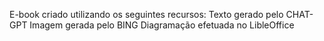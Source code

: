 E-book criado utilizando os seguintes recursos: 
 Texto gerado pelo CHAT-GPT
 Imagem gerada pelo BING
 Diagramação efetuada no LibleOffice
